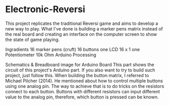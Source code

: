 # Electronic-Reversi
This project replicates the traditional Reversi game and aims to develop a new way to play. What I've done is building a marker pens matrix instead of the real board and creating an interface on the computer screen to show the state of game playing.

Ingradients
16 marker pens (cruft)
16 buttons
one LCD 16 x 1
one Potentiometer 10k Ohm
Arduino
Processing

Schematics & Breadboard image for Arduino Board
This part shows the circuit of this project's Arduino part. If you also want to try to build such project, just follow this. When building the button matrix, I referred to Michael Pilcher (2014). He mentioned about how to control multiple buttons using one analog pin. The way to achieve that is to do tricks on the resistors connect to each button. Buttons with different resistors can input different value to the analog pin, therefore, which button is pressed can be known.